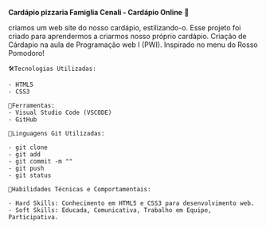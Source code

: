 **Cardápio pizzaria Famiglia Cenali - Cardápio Online** 🍕

criamos um web site do nosso cardápio, estilizando-o. Esse projeto foi criado para aprendermos a criarmos nosso próprio cardápio. 
Criação de Cárdapio na aula de Programação web I (PWI). Inspirado no menu do Rosso Pomodoro! 

```
🛠️Tecnologias Utilizadas: 

- HTML5
- CSS3
```

```
🔧Ferramentas:
- Visual Studio Code (VSCODE)
- GitHub
```

```
📁Linguagens Git Utilizadas:

- git clone
- git add
- git commit -m ""
- git push
- git status
```

```
🎁Habilidades Técnicas e Comportamentais:

- Hard Skills: Conhecimento em HTML5 e CSS3 para desenvolvimento web.
- Soft Skills: Educada, Comunicativa, Trabalho em Equipe, Participativa.
```
